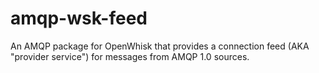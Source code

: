 # amqp-wsk-feed
An AMQP package for OpenWhisk that provides a connection feed (AKA "provider service") for messages from AMQP 1.0 sources.
